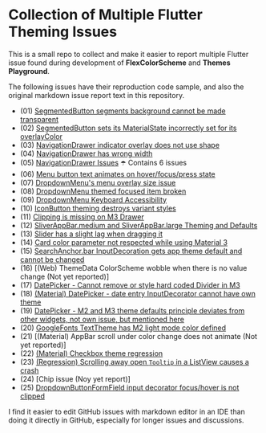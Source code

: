 # Collection of Multiple Flutter Theming Issues

This is a small repo to collect and make it easier to report multiple Flutter issue found during development of **FlexColorScheme** and  **Themes Playground**.

The following issues have their reproduction code sample, and also the original markdown issue report text in this repository. 

 - (01) [SegmentedButton segments background cannot be made transparent](https://github.com/flutter/flutter/issues/123292)
 - (02) [SegmentedButton sets its MaterialState incorrectly set for its overlayColor](https://github.com/flutter/flutter/issues/123308)
 - (03) [NavigationDrawer indicator overlay does not use shape](https://github.com/flutter/flutter/issues/123324)
 - (04) [NavigationDrawer has wrong width](https://github.com/flutter/flutter/issues/123380)
 - (05) [NavigationDrawer Issues](https://github.com/flutter/flutter/issues/123507) ☂️ Contains 6 issues
 - (06) [Menu button text animates on hover/focus/press state](https://github.com/flutter/flutter/issues/123615)
 - (07) [DropdownMenu's menu overlay size issue](https://github.com/flutter/flutter/issues/123631)
 - (08) [DropdownMenu themed focused item broken](https://github.com/flutter/flutter/issues/123736)
 - (09) [DropdownMenu Keyboard Accessibility](https://github.com/flutter/flutter/issues/123797)
 - (10) [IconButton theming destroys variant styles](https://github.com/flutter/flutter/issues/123829)
 - (11) [Clipping is missing on M3 Drawer](https://github.com/flutter/flutter/issues/123863)
 - (12) [SliverAppBar.medium and SliverAppBar.large Theming and Defaults](https://github.com/flutter/flutter/issues/123943)
 - (13) [Slider has a slight lag when dragging it](https://github.com/flutter/flutter/issues/51715)
 - (14) [Card color parameter not respected while using Material 3](https://github.com/flutter/flutter/issues/122177)
- (15) [SearchAnchor.bar InputDecoration gets app theme default and cannot be changed](https://github.com/flutter/flutter/issues/126623)
- (16) [(Web) ThemeData ColorScheme wobble when there is no value change (Not yet reported)]
- (17) [DatePicker - Cannot remove or style hard coded Divider in M3](https://github.com/flutter/flutter/issues/126597)
- (18) [(Material) DatePicker - date entry InputDecorator cannot have own theme](https://github.com/flutter/flutter/issues/126617)
- (19) [DatePicker - M2 and M3 theme defaults principle deviates from other widgets, not own issue, but mentioned here](https://github.com/flutter/flutter/issues/130135)
- (20) [GoogleFonts TextTheme has M2 light mode color defined](https://github.com/material-foundation/flutter-packages/issues/401)
- (21) [(Material) AppBar scroll under color change does not animate (Not yet reported)]
- (22) [(Material) Checkbox theme regression](https://github.com/flutter/flutter/issues/130295)
- (23) [(Regression) Scrolling away open `Tooltip` in a ListView causes a crash](https://github.com/flutter/flutter/issues/130668)
- (24) [Chip issue (Noy yet report)]
- (25) [DropdownButtonFormField input decorator focus/hover is not clipped](https://github.com/flutter/flutter/issues/131282)

I find it easier to edit GitHub issues with markdown editor in an IDE than doing it directly in GitHub, especially for longer issues and discussions.
